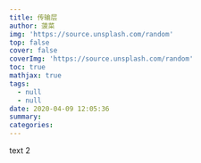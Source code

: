 ```yaml
---
title: 传输层
author: 菠菜
img: 'https://source.unsplash.com/random'
top: false
cover: false
coverImg: 'https://source.unsplash.com/random'
toc: true
mathjax: true
tags:
  - null
  - null
date: 2020-04-09 12:05:36
summary:
categories:
---
```


text 2